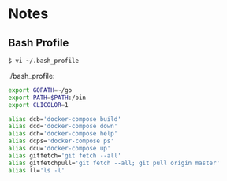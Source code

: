 # Notes

## Bash Profile

```bash
$ vi ~/.bash_profile
```

./bash_profile:
```bash
export GOPATH=~/go
export PATH=$PATH:/bin
export CLICOLOR=1

alias dcb='docker-compose build'
alias dcd='docker-compose down'
alias dch='docker-compose help'
alias dcps='docker-compose ps'
alias dcu='docker-compose up'
alias gitfetch='git fetch --all'
alias gitfetchpull='git fetch --all; git pull origin master'
alias ll='ls -l'
```
